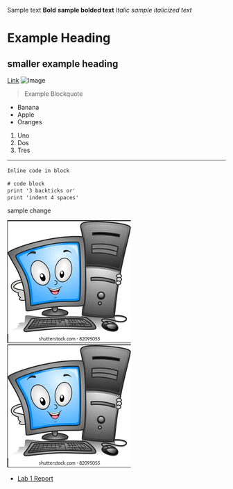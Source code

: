 Sample text
**Bold** **sample bolded text**
*Italic* *sample italicized text*
# Example Heading
## smaller example heading
[Link](www.youtube.com)
![Image](https://image.shutterstock.com/image-vector/illustration-computer-monitor-holding-cpu-260nw-82095055.jpg)
> Example Blockquote

* Banana
* Apple
* Oranges

1. Uno
2. Dos
3. Tres
---
`Inline code in block`

```
# code block
print '3 backticks or'
print 'indent 4 spaces'
```

sample change

![Image](lab2examples/Capture.PNG)
![Image](lab2examples/images/Capture.PNG)

- [Lab 1 Report](/Week_2_Lab_Report.md)